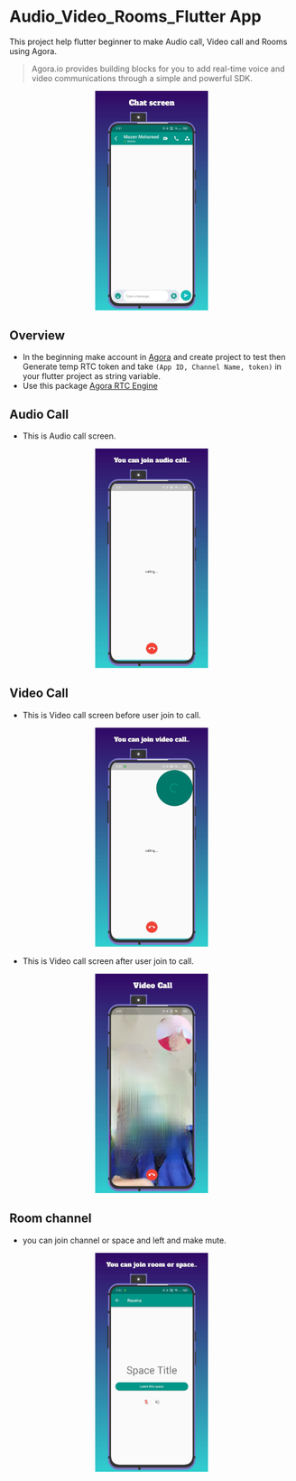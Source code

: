 
# Audio_Video_Rooms_Flutter App

This project help flutter beginner to make Audio call, Video call and Rooms using Agora.
> Agora.io provides building blocks for you to add real-time voice and video communications through a simple and powerful SDK.
<p align="center">
<img src="assets/images/img_1.png" width="200" alt="after Video Call">
</p>

## Overview
- In the beginning make account in [Agora](https://console.agora.io/) and create project to test then Generate temp RTC token and take `(App ID, Channel Name, token)` in your flutter project as string variable.
- Use this package [Agora RTC Engine](https://pub.dev/packages/agora_rtc_engine) 

## Audio Call
- This is Audio call screen. 
<p align="center">
<img src="assets/images/img_2.png" width="200" alt="Audio Call">
</p>

## Video Call

- This is Video call screen before user join to call.
<p align="center">
<img src="assets/images/img_3.png" width="200" alt="before Video Call">
</p>

- This is Video call screen after user join to call.
<p align="center">
<img src="assets/images/img_4.png" width="200" alt="after Video Call">
</p>

## Room channel

- you can join channel or space and left and make mute.
<p align="center">
<img src="assets/images/img_5.png" width="200" alt="after Video Call">
</p>
